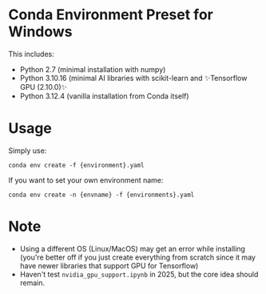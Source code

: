 # Conda Environment Preset for Windows
This includes:
- Python 2.7 (minimal installation with numpy)
- Python 3.10.16 (minimal AI libraries with scikit-learn and ✨Tensorflow GPU (2.10.0)✨
- Python 3.12.4 (vanilla installation from Conda itself)

# Usage
Simply use:
```
conda env create -f {environment}.yaml
```

If you want to set your own environment name:
```
conda env create -n {envname} -f {environments}.yaml
```

# Note
- Using a different OS (Linux/MacOS) may get an error while installing (you're better off if you just create everything from scratch since it may have newer libraries that support GPU for Tensorflow)
- Haven't test `nvidia_gpu_support.ipynb` in 2025, but the core idea should remain.
